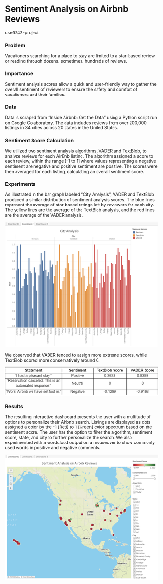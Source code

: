 # Sentiment Analysis on Airbnb Reviews
cse6242-project

### Problem
Vacationers searching for a place to stay are limited to a star-based review or reading through dozens, sometimes, hundreds of reviews.

### Importance
Sentiment analysis scores allow a quick and 
user-friendly way to gather the overall sentiment 
of reviewers to ensure the safety and comfort of vacationers and their families.

### Data
Data is scraped from “Inside Airbnb: Get the Data” using 
a Python script run on Google Colaboratory. The data 
includes reviews from over 200,000 listings in 34 cities across 20 states in the United States.

### Sentiment Score Calculation
We utilized two sentiment analysis algorithms, VADER and TextBlob, to analyze reviews for each AirBnb listing. The algorithm assigned a score to each review, within the range [-1 to 1] where values representing a negative sentiment 
are negative and positive sentiment are positive. The 
scores were then averaged for each listing, calculating an overall sentiment score.

### Experiments
As illustrated in the bar graph labeled “City Analysis”, VADER and TextBlob produced a similar distribution of sentiment analysis scores. The blue lines represent the average of star-based ratings left by reviewers for each city. The yellow lines are the average of the TextBlob analysis, and the red lines are the average of the VADER analysis.

![image](https://github.com/urvimidha/cse6242-project/blob/main/images/city_analysis.png)


We observed that VADER tended to assign more extreme scores, while TextBlob scored more conservatively around 0.

![image](https://github.com/urvimidha/cse6242-project/blob/main/images/example_table.png)

### Results
The resulting interactive dashboard presents the user with a multitude of options to personalize their Airbnb search. Listings are displayed as dots assigned a color by the -1 [Red] to 1 [Green] color spectrum based on the sentiment score. The user has the option to filter the algorithm, sentiment score, state, and city to further personalize the search. We also experimented with a wordcloud output on a mouseover to show commonly used words in positive and negative comments.

![image](https://github.com/urvimidha/cse6242-project/blob/main/images/US_map_listing_score.png)


